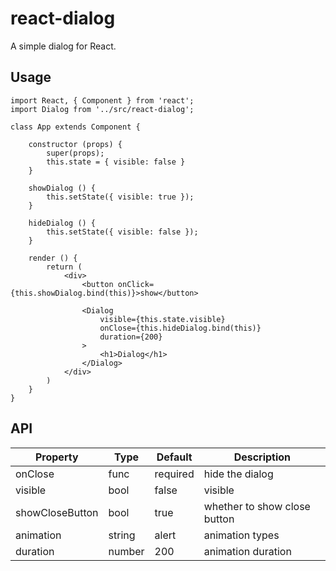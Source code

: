 # react-dialog
A simple dialog for React.

## Usage

    import React, { Component } from 'react';
    import Dialog from '../src/react-dialog';
    
    class App extends Component {
    
        constructor (props) {
            super(props);
            this.state = { visible: false }
        }
    
        showDialog () {
            this.setState({ visible: true });
        }
    
        hideDialog () {
            this.setState({ visible: false });
        }
    
        render () {
            return (
                <div>
                    <button onClick={this.showDialog.bind(this)}>show</button>
    
                    <Dialog
                        visible={this.state.visible}
                        onClose={this.hideDialog.bind(this)}
                        duration={200}
                    >
                        <h1>Dialog</h1>
                    </Dialog>
                </div>
            )
        }
    }

## API

Property|Type|Default|Description
---|---|---|---
onClose|func|required|hide the dialog
visible|bool|false|visible
showCloseButton|bool|true|whether to show close button
animation|string|alert|animation types
duration|number|200|animation duration